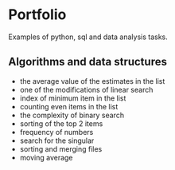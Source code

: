 # Portfolio
Examples of python, sql and data analysis tasks.

## Algorithms and data structures

- the average value of the estimates in the list
- one of the modifications of linear search
- index of minimum item in the list
- counting even items in the list
- the complexity of binary search
- sorting of the top 2 items
- frequency of numbers
- search for the singular
- sorting and merging files
- moving average
